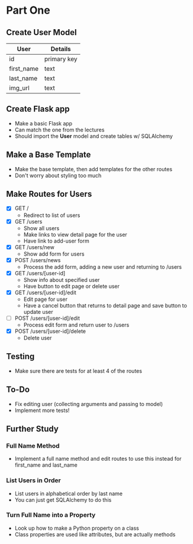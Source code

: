 # Part One

## Create User Model

| User | Details |
|-|-|
| id | primary key |
| first_name | text |
| last_name | text |
| img_url | text |

## Create Flask app

- Make a basic Flask app
- Can match the one from the lectures
- Should import the **User** model and create tables w/ SQLAlchemy

## Make a Base Template

- Make the base template, then add templates for the other routes
- Don't worry about styling too much

## Make Routes for Users

- [x] GET /
  - Redirect to list of users
- [x] GET /users
  - Show all users
  - Make links to view detail page for the user
  - Have link to add-user form
- [x] GET /users/new
  - Show add form for users
- [x] POST /users/news
  - Process the add form, adding a new user and returning to /users
- [x] GET /users/[user-id]
  - Show info about specified user
  - Have button to edit page or delete user
- [x] GET /users/[user-id]/edit
  - Edit page for user
  - Have a cancel button that returns to detail page and save button to update user
- [ ] POST /users/[user-id]/edit
  - Process edit form and return user to /users
- [x] POST /users/[user-id]/delete
  - Delete user

## Testing

- Make sure there are tests for at least 4 of the routes

## To-Do

- Fix editing user (collecting arguments and passing to model)
- Implement more tests!

## Further Study

### Full Name Method

- Implement a full name method and edit routes to use this instead for first_name and last_name

### List Users in Order

- List users in alphabetical order by last name
- You can just get SQLAlchemy to do this

### Turn Full Name into a Property

- Look up how to make a Python property on a class
- Class properties are used like attributes, but are actually methods
